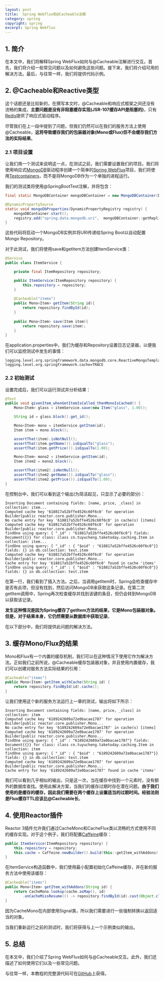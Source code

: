 ```yaml
---
layout: post
title:  Spring Webflux和@Cacheable注解
category: spring
copyright: spring
excerpt: Spring Webflux
---
```


## 1. 简介

在本文中，我们将解释Spring WebFlux如何与@Cacheable注解进行交互。首先，我们将介绍一些常见问题以及如何避免这些问题。接下来，我们将介绍可用的解决方法。最后，与往常一样，我们将提供代码示例。

## 2. @Cacheable和Reactive类型

这个话题还是比较新的，在撰写本文时，@Cacheable和响应式框架之间还没有流畅的集成，**主要问题是没有非阻塞缓存实现(JSR-107缓存API是阻塞的)**，只有[Redis](https://www.baeldung.com/spring-data-redis-tutorial)提供了响应式驱动程序。

尽管我们在上一段中提到了问题，但我们仍然可以在我们的服务方法上使用@Cacheable，**这将导致缓存我们的包装器对象(Mono或Flux)但不会缓存我们方法的实际结果**。

### 2.1 项目设置

让我们用一个测试来说明这一点，在测试之前，我们需要设置我们的项目。我们将使用响应式[MongoDB](https://www.baeldung.com/spring-data-mongodb-tutorial)驱动程序创建一个简单的[Spring WebFlux](https://www.baeldung.com/spring-webflux)项目，我们将使用[Testcontainers](https://www.baeldung.com/spring-boot-testcontainers-integration-test)，而不是将MongoDB作为一个单独的进程运行。

我们的测试类将使用@SpringBootTest注解，并将包含：

```java
final static MongoDBContainer mongoDBContainer = new MongoDBContainer(DockerImageName.parse("mongo:4.0.10"));

@DynamicPropertySource
static void mongoDbProperties(DynamicPropertyRegistry registry) {
    mongoDBContainer.start();
    registry.add("spring.data.mongodb.uri",  mongoDBContainer::getReplicaSetUrl);
}
```

这些代码将启动一个MongoDB实例并将URI传递给Spring Boot以自动配置Mongo Repository。

对于此测试，我们将使用save和getItem方法创建ItemService类：

```java
@Service
public class ItemService {

    private final ItemRepository repository;

    public ItemService(ItemRepository repository) {
        this.repository = repository;
    }
    
    @Cacheable("items")
    public Mono<Item> getItem(String id){
        return repository.findById(id);
    }
    
    public Mono<Item> save(Item item){
        return repository.save(item);
    }
}
```

在application.properties中，我们为缓存和Repository设置日志记录器，以便我们可以监控测试中发生的事情：

```properties
logging.level.org.springframework.data.mongodb.core.ReactiveMongoTemplate=DEBUG
logging.level.org.springframework.cache=TRACE
```

### 2.2 初始测试

设置完成后，我们可以运行测试并分析结果：

```java
@Test
public void givenItem_whenGetItemIsCalled_thenMonoIsCached() {
    Mono<Item> glass = itemService.save(new Item("glass", 1.00));

    String id = glass.block().get_id();

    Mono<Item> mono = itemService.getItem(id);
    Item item = mono.block();

    assertThat(item).isNotNull();
    assertThat(item.getName()).isEqualTo("glass");
    assertThat(item.getPrice()).isEqualTo(1.00);

    Mono<Item> mono2 = itemService.getItem(id);
    Item item2 = mono2.block();

    assertThat(item2).isNotNull();
    assertThat(item2.getName()).isEqualTo("glass");
    assertThat(item2.getPrice()).isEqualTo(1.00);
}
```

在控制台中，我们可以看到这个输出(为简洁起见，只显示了必要的部分)：

```shell
Inserting Document containing fields: [name, price, _class] in collection: item...
Computed cache key '618817a52bffe4526c60f6c0' for operation Builder[public reactor.core.publisher.Mono...
No cache entry for key '618817a52bffe4526c60f6c0' in cache(s) [items]
Computed cache key '618817a52bffe4526c60f6c0' for operation Builder[public reactor.core.publisher.Mono...
findOne using query: { "_id" : "618817a52bffe4526c60f6c0"} fields: Document{{}} for class: class cn.tuyucheng.taketoday.caching.Item in collection: item...
findOne using query: { "_id" : { "$oid" : "618817a52bffe4526c60f6c0"}} fields: {} in db.collection: test.item
Computed cache key '618817a52bffe4526c60f6c0' for operation Builder[public reactor.core.publisher.Mono...
Cache entry for key '618817a52bffe4526c60f6c0' found in cache 'items'
findOne using query: { "_id" : { "$oid" : "618817a52bffe4526c60f6c0"}} fields: {} in db.collection: test.item
```

在第一行，我们看到了插入方法。之后，当调用getItem时，Spring会检查缓存中是否有此项，但没有找到，然后访问MongoDB来获取这条记录。在第二次getItem调用中，Spring再次检查缓存并找到该键的条目，但仍会转到MongoDB以获取该记录。

**发生这种情况是因为Spring缓存了getItem方法的结果，它是Mono包装器对象。但是，对于结果本身，它仍然需要从数据库中获取记录**。

在以下部分中，我们将提供此问题的解决方法。

## 3. 缓存Mono/Flux的结果

Mono和Flux有一个内置的缓存机制，我们可以在这种情况下使用它作为解决方法。正如我们之前所说，@Cacheable缓存包装器对象，并且使用内置缓存，我们可以创建对服务方法实际结果的引用：

```java
@Cacheable("items")
public Mono<Item> getItem_withCache(String id) {
    return repository.findById(id).cache();
}
```

让我们使用这个新的服务方法运行上一章的测试，输出将如下所示：

```shell
Inserting Document containing fields: [name, price, _class] in collection: item
Computed cache key '6189242609a72e0bacae1787' for operation Builder[public reactor.core.publisher.Mono...
No cache entry for key '6189242609a72e0bacae1787' in cache(s) [items]
Computed cache key '6189242609a72e0bacae1787' for operation Builder[public reactor.core.publisher.Mono...
findOne using query: { "_id" : "6189242609a72e0bacae1787"} fields: Document{{}} for class: class cn.tuyucheng.taketoday.caching.Item in collection: item
findOne using query: { "_id" : { "$oid" : "6189242609a72e0bacae1787"}} fields: {} in db.collection: test.item
Computed cache key '6189242609a72e0bacae1787' for operation Builder[public reactor.core.publisher.Mono...
Cache entry for key '6189242609a72e0bacae1787' found in cache 'items'
```

我们可以看到几乎相似的输出，只是这一次，当在缓存中找到一个元素时，没有额外的数据库查找。使用此解决方案，当我们的缓存过期时存在潜在问题。**由于我们使用的是缓存的缓存，因此我们需要在两个缓存上设置适当的过期时间。经验法则是Flux缓存TTL应该比@Cacheable长**。

## 4. 使用Reactor插件

Reactor 3插件允许我们通过CacheMono和CacheFlux类以流畅的方式使用不同的缓存实现。对于这个例子，我们将配置[Caffeine](https://www.baeldung.com/spring-boot-caffeine-cache)缓存：

```java
public ItemService(ItemRepository repository) {
    this.repository = repository;
    this.cache = Caffeine.newBuilder().build(this::getItem_withAddons);
}
```

在ItemService构造函数中，我们使用最小配置初始化Caffeine缓存，并在新的服务方法中使用该缓存：

```java
@Cacheable("items")
public Mono<Item> getItem_withAddons(String id) {
    return CacheMono.lookup(cache.asMap(), id)
        .onCacheMissResume(() -> repository.findById(id).cast(Object.class)).cast(Item.class);
}
```

因为CacheMono在内部使用Signal类，所以我们需要进行一些强制转换以返回适当的对象。

当我们重新运行之前的测试时，我们将获得与上一个示例类似的输出。

## 5. 总结

在本文中，我们介绍了Spring WebFlux如何与@Cacheable交互。此外，我们还描述了如何使用它们以及一些常见问题。

与往常一样，本教程的完整源代码可在[GitHub](https://github.com/tuyucheng7/taketoday-tutorial4j/tree/master/spring-modules/spring-5-webflux-2)上获得。